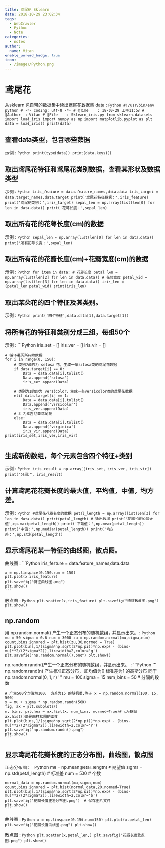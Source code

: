 ```yaml
---
title: 鸢尾花 Sklearn
date: 2018-10-29 23:02:34
tags:
  - WebCrawler
  - Python
  - Note
categories:
  - notes
author:
  name: Vitan
enable_unread_badge: true
icon:
  - /images/Python.png
---
```

# 鸢尾花
从sklearn 包自带的数据集中读出鸢尾花数据集 data
:   ```Python
    #!/usr/bin/env python
    # -*- coding: utf-8 -*-
    # @Time    : 18-10-29 上午11:58
    # @Author  : Vitan
    # @File    : Sklearn_iris.py
    from sklearn.datasets import load_iris
    import numpy as np
    import matplotlib.pyplot as plt
    data = load_iris()
    print(data)
    ```
## 查看data类型，包含哪些数据
示例
:   ```Python
    print(type(data))
    print(data.keys())
    ```

## 取出鸢尾花特征和鸢尾花类别数据，查看其形状及数据类型
示例
:   ```Python
    iris_feature = data.feature_names,data.data
    iris_target = data.target_names,data.target
    print('鸢尾花特征数据：',iris_feature)
    print('鸢尾花类别：',iris_target)
    sepal_len = np.array(list(len[0] for len in data.data))
    print('花萼长度：',sepal_len)
    ```
## 取出所有花的花萼长度(cm)的数据
示例
:   ```Python
    sepal_len = np.array(list(len[0] for len in data.data))
    print('所有花萼长宽：',sepal_len)
    ```
## 取出所有花的花瓣长度(cm)+花瓣宽度(cm)的数据
示例
:   ```Python
    for item in data:
        # 花瓣长度
        petal_len = np.array(list(len[2] for len in data.data))
        # 花萼宽度
        petal_wid = np.array(list(len[3] for len in data.data))
    iris_len = (petal_len,petal_wid)
    print(iris_len)
    ```

## 取出某朵花的四个特征及其类别。
示例
:   ```Python
    print('四个特征',data.data[1],data.target[1])
    ```

## 将所有花的特征和类别分成三组，每组50个
示例
:   ```Python
    iris_set = []
    iris_ver = []
    iris_vir = []

    # 循环遍历所有的数据
    for i in range(0, 150):
        # 类别为0的为 setosa 花，生成一条setosa类的鸢尾花数据
        if data.target[i] == 0:
            Data = data.data[i].tolist()
            Data.append('setosa')
            iris_set.append(Data)

        # 类别为1的即为 versicolor，生成一条versicolor类的鸢尾花数据
        elif data.target[i] == 1:
            Data = data.data[i].tolist()
            Data.append('versicolor')
            iris_ver.append(Data)
        # 3 为维吉尼亚鸢尾花
        else:
            Data = data.data[i].tolist()
            Data.append('virginica')
            iris_vir.append(Data)
    print(iris_set,iris_ver,iris_vir)
    ```

## 生成新的数组，每个元素包含四个特征+类别
示例
:   ```Python
    iris_result = np.array([iris_set, iris_ver, iris_vir])
    print("分组:", iris_result)
    ```
## 计算鸢尾花花瓣长度的最大值，平均值，中值，均方差。
示例
:   ```Python
    #鸢尾花花瓣长度的数据
    petal_length = np.array(list(len[3] for len in data.data))
    print(petal_length) # 输出数据
    print('花瓣长度的最大值',np.max(petal_length))
    print('平均值：',np.mean(petal_length))
    print('中值：',np.median(petal_length))
    print('均方差：',np.std(petal_length))
    ```

## 显示鸢尾花某一特征的曲线图，散点图。
曲线图
:   ```Python
    iris_feature = data.feature_names,data.data

    x = np.linspace(0,150,num = 150)
    plt.plot(x,iris_feature)
    plt.savefig("特征曲线图.png")
    plt.show()
    ```
散点图
:   ```Python
    plt.scatter(x,iris_feature)
    plt.savefig("特征散点图.png")
    plt.show()
    ```
## np.random
用 np.random.normal() 产生一个正态分布的随机数组，并显示出来。
:   ```Python
    mu = 50
    sigma = 0.6
    num = 3000
    zu = np.random.normal(mu,sigma,num)
    count,bins,ignored = plt.hist(zu,30,normed = True)
    plt.plot(bins,1/(sigma*np.sqrt(2*np.pi))*np.exp( - (bins-mu)**2/(2*sigma*2)),linewidth=2,color='g')
    plt.savefig("np.random.normal().png")
    plt.show()
    ```

np.random.randn()产生一个正态分布的随机数组，并显示出来。
:   ```Python
    '''
    np.random.rand(n) 产生标准正态分布， 即均值为0 标准差为1 的高斯分布
    同于 np.random.normal(0, 1, n)
    '''
    mu = 100
    sigma = 15
    num_bins = 50 # 分隔的段数

    # 产生500个均值为100， 方差为15 的随机数,等于 x = np.random.normal(100, 15, 500)
    x = mu + sigma * np.random.randn(500)
    fig, ax = plt.subplots()
    n, bins, patches = ax.hist(x, num_bins, normed=True)# x为数据，ax.hist()即是画柱状图的函数
    plt.plot(bins,1/(sigma*np.sqrt(2*np.pi))*np.exp( - (bins-mu)**2/(2*sigma*2)),linewidth=2,color='r')
    plt.savefig("np.random.randn().png")
    plt.show()
    ```


## 显示鸢尾花花瓣长度的正态分布图，曲线图，散点图
正态分布图
:   ```Python
    mu = np.mean(petal_length) # 期望值
    sigma = np.std(petal_length) # 标准差
    num = 500 # 个数

    normal_data = np.random.normal(mu,sigma,num)
    count,bins,ignored = plt.hist(normal_data,20,normed=True)
    plt.plot(bins,1/(sigma*np.sqrt(2*np.pi))*np.exp( - (bins-mu)**2/(2*sigma*2)),linewidth=2,color='b')
    plt.savefig("花瓣长度正态分布图.png")  # 保存图片文件
    plt.show()
    ```

曲线图
:   ```Python
    x = np.linspace(0,150,num=150)
    plt.plot(x,petal_len)
    plt.savefig("花瓣长度曲线图.png")
    plt.show()
    ```

散点图
:   ```Python
    plt.scatter(x,petal_len,)
    plt.savefig("花瓣长度散点图.png")
    plt.show()
    ```
